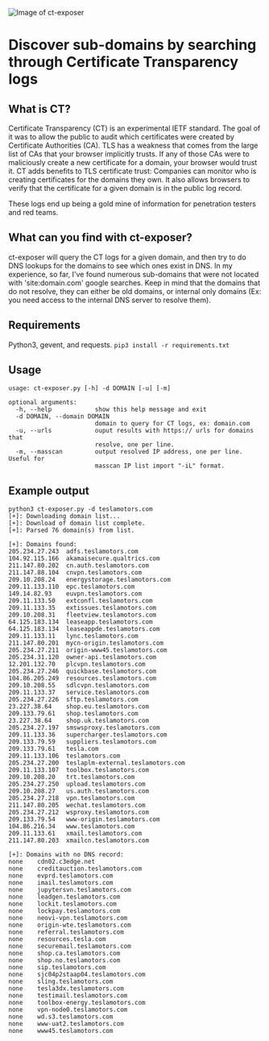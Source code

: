 ![Image of ct-exposer](https://chris408.com/ct-exposer.png)

# Discover sub-domains by searching through Certificate Transparency logs

## What is CT?
Certificate Transparency (CT) is an experimental IETF standard. The goal of it was to allow the public to audit which certificates were created by Certificate Authorities (CA). TLS has a weakness that comes from the large list of CAs that your browser implicitly trusts. If any of those CAs were to maliciously create a new certificate for a domain, your browser would trust it. CT adds benefits to TLS certificate trust: Companies can monitor who is creating certificates for the domains they own. It also allows browsers to verify that the certificate for a given domain is in the public log record.

These logs end up being a gold mine of information for penetration testers and red teams.

## What can you find with ct-exposer?
ct-exposer will query the CT logs for a given domain, and then try to do DNS lookups for the domains to see which ones exist in DNS. In my experience, so far, I've found numerous sub-domains that were not located with 'site:domain.com' google searches. Keep in mind that the domains that do not resolve, they can either be old domains, or internal only domains (Ex: you need access to the internal DNS server to resolve them). 

## Requirements
Python3, gevent, and requests.
`pip3 install -r requirements.txt` 

## Usage

```console
usage: ct-exposer.py [-h] -d DOMAIN [-u] [-m]

optional arguments:
  -h, --help            show this help message and exit
  -d DOMAIN, --domain DOMAIN
                        domain to query for CT logs, ex: domain.com
  -u, --urls            ouput results with https:// urls for domains that
                        resolve, one per line.
  -m, --masscan         output resolved IP address, one per line. Useful for
                        masscan IP list import "-iL" format.

```

## Example output

```console
python3 ct-exposer.py -d teslamotors.com
[+]: Downloading domain list...
[+]: Download of domain list complete.
[+]: Parsed 76 domain(s) from list.

[+]: Domains found:
205.234.27.243	adfs.teslamotors.com
104.92.115.166	akamaisecure.qualtrics.com
211.147.80.202	cn.auth.teslamotors.com
211.147.88.104	cnvpn.teslamotors.com
209.10.208.24	energystorage.teslamotors.com
209.11.133.110	epc.teslamotors.com
149.14.82.93	euvpn.teslamotors.com
209.11.133.50	extconfl.teslamotors.com
209.11.133.35	extissues.teslamotors.com
209.10.208.31	fleetview.teslamotors.com
64.125.183.134	leaseapp.teslamotors.com
64.125.183.134	leaseappde.teslamotors.com
209.11.133.11	lync.teslamotors.com
211.147.80.201	mycn-origin.teslamotors.com
205.234.27.211	origin-www45.teslamotors.com
205.234.31.120	owner-api.teslamotors.com
12.201.132.70	plcvpn.teslamotors.com
205.234.27.246	quickbase.teslamotors.com
104.86.205.249	resources.teslamotors.com
209.10.208.55	sdlcvpn.teslamotors.com
209.11.133.37	service.teslamotors.com
205.234.27.226	sftp.teslamotors.com
23.227.38.64	shop.eu.teslamotors.com
209.133.79.61	shop.teslamotors.com
23.227.38.64	shop.uk.teslamotors.com
205.234.27.197	smswsproxy.teslamotors.com
209.11.133.36	supercharger.teslamotors.com
209.133.79.59	suppliers.teslamotors.com
209.133.79.61	tesla.com
209.11.133.106	teslamotors.com
205.234.27.200	teslaplm-external.teslamotors.com
209.11.133.107	toolbox.teslamotors.com
209.10.208.20	trt.teslamotors.com
205.234.27.250	upload.teslamotors.com
209.10.208.27	us.auth.teslamotors.com
205.234.27.218	vpn.teslamotors.com
211.147.80.205	wechat.teslamotors.com
205.234.27.212	wsproxy.teslamotors.com
209.133.79.54	www-origin.teslamotors.com
104.86.216.34	www.teslamotors.com
209.11.133.61	xmail.teslamotors.com
211.147.80.203	xmailcn.teslamotors.com

[+]: Domains with no DNS record:
none	cdn02.c3edge.net
none	creditauction.teslamotors.com
none	evprd.teslamotors.com
none	imail.teslamotors.com
none	jupytersvn.teslamotors.com
none	leadgen.teslamotors.com
none	lockit.teslamotors.com
none	lockpay.teslamotors.com
none	neovi-vpn.teslamotors.com
none	origin-wte.teslamotors.com
none	referral.teslamotors.com
none	resources.tesla.com
none	securemail.teslamotors.com
none	shop.ca.teslamotors.com
none	shop.no.teslamotors.com
none	sip.teslamotors.com
none	sjc04p2staap04.teslamotors.com
none	sling.teslamotors.com
none	tesla3dx.teslamotors.com
none	testimail.teslamotors.com
none	toolbox-energy.teslamotors.com
none	vpn-node0.teslamotors.com
none	wd.s3.teslamotors.com
none	www-uat2.teslamotors.com
none	www45.teslamotors.com

```
